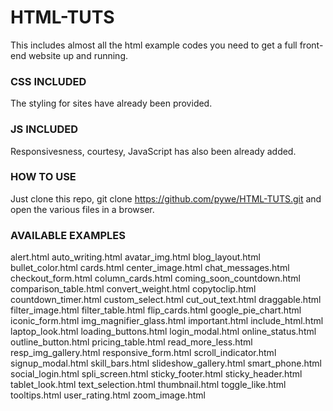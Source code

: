 # HTML-TUTS
This includes almost all the html example codes you need to get a full front-end website up and running.

### CSS INCLUDED
The styling for sites have already been provided.

### JS INCLUDED
Responsivesness, courtesy, JavaScript has also been already added. 

### HOW TO USE
Just clone this repo, git clone https://github.com/pywe/HTML-TUTS.git and open the various files in a browser.

### AVAILABLE EXAMPLES

alert.html
auto_writing.html
avatar_img.html
blog_layout.html
bullet_color.html
cards.html
center_image.html
chat_messages.html
checkout_form.html
column_cards.html
coming_soon_countdown.html
comparison_table.html
convert_weight.html
copytoclip.html
countdown_timer.html
custom_select.html
cut_out_text.html
draggable.html
filter_image.html
filter_table.html
flip_cards.html
google_pie_chart.html
iconic_form.html
img_magnifier_glass.html
important.html
include_html.html
laptop_look.html
loading_buttons.html
login_modal.html
online_status.html
outline_button.html
pricing_table.html
read_more_less.html
resp_img_gallery.html
responsive_form.html
scroll_indicator.html
signup_modal.html
skill_bars.html
slideshow_gallery.html
smart_phone.html
social_login.html
spli_screen.html
sticky_footer.html
sticky_header.html
tablet_look.html
text_selection.html
thumbnail.html
toggle_like.html
tooltips.html
user_rating.html
zoom_image.html
